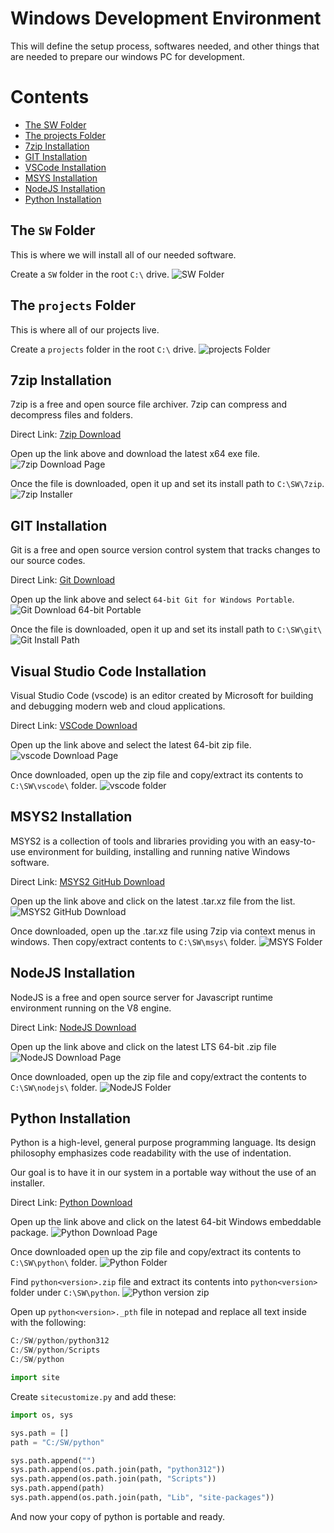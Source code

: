 # Windows Development Environment

This will define the setup process, softwares needed, and other things that are needed to prepare our windows PC for development.

# Contents
- [The SW Folder](#the-sw-folder)
- [The projects Folder](#the-projects-folder)
- [7zip Installation](#7zip-installation)
- [GIT Installation](#git-installation)
- [VSCode Installation](#visual-studio-code-installation)
- [MSYS Installation](#msys2-installation)
- [NodeJS Installation](#nodejs-installation)
- [Python Installation](#python-installation)

## The `SW` Folder

This is where we will install all of our needed software.

Create a `SW` folder in the root `C:\` drive.
![SW Folder](assets/SW_Folder.png)

## The `projects` Folder

This is where all of our projects live.

Create a `projects` folder in the root `C:\` drive.
![projects Folder](assets/projects_Folder.png)

## 7zip Installation

7zip is a free and open source file archiver. 7zip can compress and decompress files and folders.

Direct Link: [7zip Download](https://7-zip.org/)

Open up the link above and download the latest x64 exe file.
![7zip Download Page](assets/7zip_Download_Page.png)

Once the file is downloaded, open it up and set its install path to `C:\SW\7zip`.
![7zip Installer](assets/7zip_Installer.png)

## GIT Installation

Git is a free and open source version control system that tracks changes to our source codes.

Direct Link: [Git Download](https://git-scm.com/download/win)

Open up the link above and select `64-bit Git for Windows Portable`.
![Git Download 64-bit Portable](assets/GIT_Portable.png)

Once the file is downloaded, open it up and set its install path to `C:\SW\git\`
![Git Install Path](assets/GIT_Portable_Install.png)

## Visual Studio Code Installation

Visual Studio Code (vscode) is an editor created by Microsoft for building and debugging modern web and cloud applications.

Direct Link: [VSCode Download](https://code.visualstudio.com/#alt-downloads)

Open up the link above and select the latest 64-bit zip file.
![vscode Download Page](assets/vscode_download_page.png)

Once downloaded, open up the zip file and copy/extract its contents to `C:\SW\vscode\` folder.
![vscode folder](assets/vscode_installation_folder.png)

## MSYS2 Installation

MSYS2 is a collection of tools and libraries providing you with an easy-to-use environment for building, installing and running native Windows software.

Direct Link: [MSYS2 GitHub Download](https://github.com/msys2/msys2-installer/releases/latest)

Open up the link above and click on the latest .tar.xz file from the list.
![MSYS2 GitHub Download](assets/msys2_github_download.png)

Once downloaded, open up the .tar.xz file using 7zip via context menus in windows. Then copy/extract contents to `C:\SW\msys\` folder.
![MSYS Folder](assets/msys_folder.png)

## NodeJS Installation

NodeJS is a free and open source server for Javascript runtime environment running on the V8 engine.

Direct Link: [NodeJS Download](https://nodejs.org/en/download)

Open up the link above and click on the latest LTS 64-bit .zip file
![NodeJS Download Page](assets/nodejs_download_page.png)

Once downloaded, open up the zip file and copy/extract the contents to `C:\SW\nodejs\` folder.
![NodeJS Folder](assets/nodejs_folder.png)

## Python Installation

Python is a high-level, general purpose programming language. Its design philosophy emphasizes code readability with the use of indentation.

Our goal is to have it in our system in a portable way without the use of an installer.

Direct Link: [Python Download](https://www.python.org/downloads/windows/)

Open up the link above and click on the latest 64-bit Windows embeddable package.
![Python Download Page](assets/python_download_page.png)

Once downloaded open up the zip file and copy/extract its contents to `C:\SW\python\` folder.
![Python Folder](assets/python_folder.png)

Find `python<version>.zip` file and extract its contents into `python<version>` folder under `C:\SW\python`.
![Python version zip](assets/python_version_zip.png)

Open up `python<version>._pth` file in notepad and replace all text inside with the following:
```py
C:/SW/python/python312
C:/SW/python/Scripts
C:/SW/python

import site

```

Create `sitecustomize.py` and add these:
```py
import os, sys

sys.path = []
path = "C:/SW/python"

sys.path.append("")
sys.path.append(os.path.join(path, "python312"))
sys.path.append(os.path.join(path, "Scripts"))
sys.path.append(path)
sys.path.append(os.path.join(path, "Lib", "site-packages"))

```

And now your copy of python is portable and ready.
